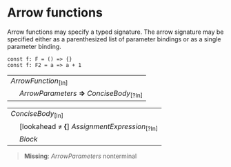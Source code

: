 # Arrow functions

Arrow functions may specify a typed signature. The arrow signature may be specified either as a parenthesized list of parameter bindings or as a single parameter binding.

```
const f: F = () => {}
const f: F2 = a => a + 1
```

<table>
    <tr>
        <td colspan="2"><i>ArrowFunction</i><sub>[In]</sub></td>
    </tr>
    <tr>
        <td>&nbsp;</td><td><i>ArrowParameters</i> <b>=&gt;</b> <i>ConciseBody</i><sub>[?In]</sub></td>
    </tr>
</table>

<table>
    <tr>
        <td colspan="2"><i>ConciseBody</i><sub>[In]</sub></td>
    </tr>
    <tr>
        <td>&nbsp;</td><td>[lookahead ≠ <b>&#x7B;</b>] <i>AssignmentExpression</i><sub>[?In]</sub></td>
    </tr>
    <tr>
        <td>&nbsp;</td><td><i>Block</i></td>
    </tr>
</table>

> **Missing**: <i>ArrowParameters</i> nonterminal